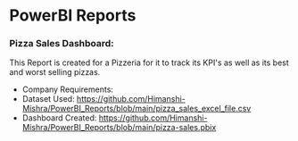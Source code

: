 # PowerBI Reports

### Pizza Sales Dashboard:

This Report is created for a Pizzeria for it to track its KPI's as well as its best and worst selling pizzas.
- Company Requirements:
- Dataset Used:  https://github.com/Himanshi-Mishra/PowerBI_Reports/blob/main/pizza_sales_excel_file.csv
- Dashboard Created: https://github.com/Himanshi-Mishra/PowerBI_Reports/blob/main/pizza-sales.pbix
